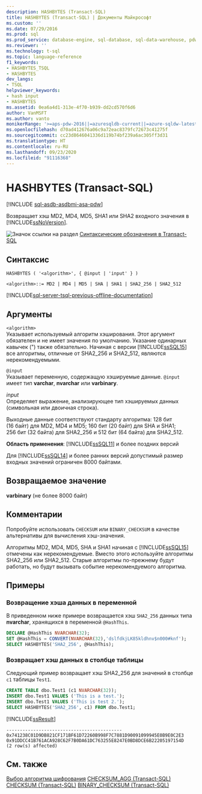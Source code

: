 ```yaml
---
description: HASHBYTES (Transact-SQL)
title: HASHBYTES (Transact-SQL) | Документы Майкрософт
ms.custom: ''
ms.date: 07/29/2016
ms.prod: sql
ms.prod_service: database-engine, sql-database, sql-data-warehouse, pdw
ms.reviewer: ''
ms.technology: t-sql
ms.topic: language-reference
f1_keywords:
- HASHBYTES_TSQL
- HASHBYTES
dev_langs:
- TSQL
helpviewer_keywords:
- hash input
- HASHBYTES
ms.assetid: 0ea6a4d1-313e-4f70-b939-dd2cd570f6d6
author: VanMSFT
ms.author: vanto
monikerRange: '>=aps-pdw-2016||=azuresqldb-current||=azure-sqldw-latest||>=sql-server-2016||=sqlallproducts-allversions||>=sql-server-linux-2017||=azuresqldb-mi-current'
ms.openlocfilehash: d70ad412676a06c9a72eac8379fc72673c41275f
ms.sourcegitcommit: cc23d8646041336d119b74bf239a6ac305ff3d31
ms.translationtype: HT
ms.contentlocale: ru-RU
ms.lasthandoff: 09/23/2020
ms.locfileid: "91116368"
---
```

# <a name="hashbytes-transact-sql"></a>HASHBYTES (Transact-SQL)

[!INCLUDE [sql-asdb-asdbmi-asa-pdw](../../includes/applies-to-version/sql-asdb-asdbmi-asa-pdw.md)]

  Возвращает хэш MD2, MD4, MD5, SHA1 или SHA2 входного значения в [!INCLUDE[ssNoVersion](../../includes/ssnoversion-md.md)].  
  
 ![Значок ссылки на раздел](../../database-engine/configure-windows/media/topic-link.gif "Значок ссылки на раздел") [Синтаксические обозначения в Transact-SQL](../../t-sql/language-elements/transact-sql-syntax-conventions-transact-sql.md)  
  
## <a name="syntax"></a>Синтаксис  
  
```syntaxsql
HASHBYTES ( '<algorithm>', { @input | 'input' } )  
  
<algorithm>::= MD2 | MD4 | MD5 | SHA | SHA1 | SHA2_256 | SHA2_512   
```  
  
[!INCLUDE[sql-server-tsql-previous-offline-documentation](../../includes/sql-server-tsql-previous-offline-documentation.md)]

## <a name="arguments"></a>Аргументы

`<algorithm>`  
Указывает используемый алгоритм хэширования. Этот аргумент обязателен и не имеет значения по умолчанию. Указание одинарных кавычек (") также обязательно. Начиная с версии [!INCLUDE[ssSQL15](../../includes/sssql15-md.md)] все алгоритмы, отличные от SHA2_256 и SHA2_512, являются нерекомендуемыми.  
  
`@input`  
Указывает переменную, содержащую хэшируемые данные. `@input` имеет тип **varchar**, **nvarchar** или **varbinary**.  
  
*input*  
Определяет выражение, анализирующее тип хэшируемых данных (символьная или двоичная строка).  
  
 Выходные данные соответствуют стандарту алгоритма: 128 бит (16 байт) для MD2, MD4 и MD5; 160 бит (20 байт) для SHA и SHA1; 256 бит (32 байта) для SHA2_256 и 512 бит (64 байта) для SHA2_512.  
  
**Область применения**: [!INCLUDE[ssSQL11](../../includes/sssql11-md.md)] и более поздних версий
  
 Для [!INCLUDE[ssSQL14](../../includes/sssql14-md.md)] и более ранних версий допустимый размер входных значений ограничен 8000 байтами.  
  
## <a name="return-value"></a>Возвращаемое значение  
 **varbinary** (не более 8000 байт)  

## <a name="remarks"></a>Комментарии  
Попробуйте использовать `CHECKSUM` или `BINARY_CHECKSUM` в качестве альтернативы для вычисления хэш-значения.

Алгоритмы MD2, MD4, MD5, SHA и SHA1 начиная с [!INCLUDE[ssSQL15](../../includes/sssql15-md.md)] отмечены как нерекомендуемые. Вместо этого используйте алгоритмы SHA2_256 или SHA2_512. Старые алгоритмы по-прежнему будут работать, но будут вызывать событие нерекомендуемого алгоритма.

## <a name="examples"></a>Примеры  
### <a name="return-the-hash-of-a-variable"></a>Возвращение хэша данных в переменной  
 В приведенном ниже примере возвращается хэш `SHA2_256` данных типа **nvarchar**, хранящихся в переменной `@HashThis`.  
  
```sql  
DECLARE @HashThis NVARCHAR(32);  
SET @HashThis = CONVERT(NVARCHAR(32),'dslfdkjLK85kldhnv$n000#knf');  
SELECT HASHBYTES('SHA2_256', @HashThis);  
```  
  
### <a name="return-the-hash-of-a-table-column"></a>Возвращает хэш данных в столбце таблицы  
 Следующий пример возвращает хэш SHA2_256 для значений в столбце `c1` таблицы `Test1`.  
  
```sql  
CREATE TABLE dbo.Test1 (c1 NVARCHAR(32));  
INSERT dbo.Test1 VALUES ('This is a test.');  
INSERT dbo.Test1 VALUES ('This is test 2.');  
SELECT HASHBYTES('SHA2_256', c1) FROM dbo.Test1;  
```  
  
 [!INCLUDE[ssResult](../../includes/ssresult-md.md)]  
  
```  
-------------------------------------------  
0x741238C01D9DB821CF171BF61D72260B998F7C7881D90091099945E0B9E0C2E3 
0x91DDCC41B761ACA928C62F7B0DA61DC763255E8247E0BD8DCE6B22205197154D  
(2 row(s) affected)  
```  
  
## <a name="see-also"></a>См. также  
[Выбор алгоритма шифрования](../../relational-databases/security/encryption/choose-an-encryption-algorithm.md)
[CHECKSUM_AGG (Transact-SQL)](../../t-sql/functions/checksum-agg-transact-sql.md)
[CHECKSUM (Transact-SQL)](../../t-sql/functions/checksum-transact-sql.md)
[BINARY_CHECKSUM (Transact-SQL)](../../t-sql/functions/binary-checksum-transact-sql.md)
